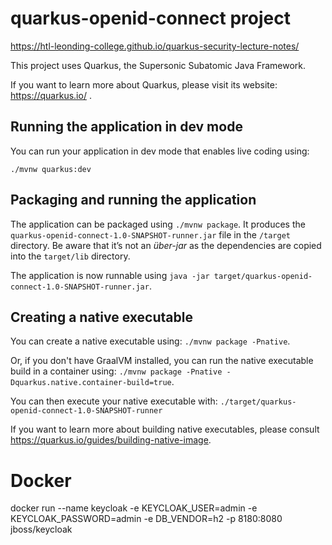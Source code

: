 # quarkus-openid-connect project

https://htl-leonding-college.github.io/quarkus-security-lecture-notes/

This project uses Quarkus, the Supersonic Subatomic Java Framework.

If you want to learn more about Quarkus, please visit its website: https://quarkus.io/ .

## Running the application in dev mode

You can run your application in dev mode that enables live coding using:
```
./mvnw quarkus:dev
```

## Packaging and running the application

The application can be packaged using `./mvnw package`.
It produces the `quarkus-openid-connect-1.0-SNAPSHOT-runner.jar` file in the `/target` directory.
Be aware that it’s not an _über-jar_ as the dependencies are copied into the `target/lib` directory.

The application is now runnable using `java -jar target/quarkus-openid-connect-1.0-SNAPSHOT-runner.jar`.

## Creating a native executable

You can create a native executable using: `./mvnw package -Pnative`.

Or, if you don't have GraalVM installed, you can run the native executable build in a container using: `./mvnw package -Pnative -Dquarkus.native.container-build=true`.

You can then execute your native executable with: `./target/quarkus-openid-connect-1.0-SNAPSHOT-runner`

If you want to learn more about building native executables, please consult https://quarkus.io/guides/building-native-image.


# Docker
docker run --name keycloak -e KEYCLOAK_USER=admin -e KEYCLOAK_PASSWORD=admin -e DB_VENDOR=h2 -p 8180:8080 jboss/keycloak